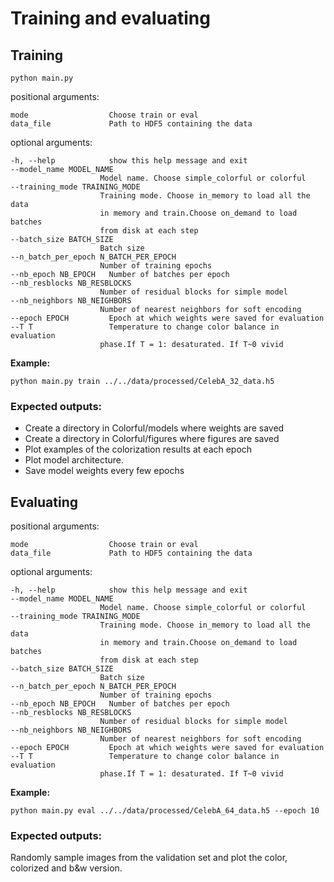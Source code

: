 # Training and evaluating

## Training

`python main.py`

positional arguments:

    mode                  Choose train or eval
    data_file             Path to HDF5 containing the data

optional arguments:

    -h, --help            show this help message and exit
    --model_name MODEL_NAME
                        Model name. Choose simple_colorful or colorful
    --training_mode TRAINING_MODE
                        Training mode. Choose in_memory to load all the data
                        in memory and train.Choose on_demand to load batches
                        from disk at each step
    --batch_size BATCH_SIZE
                        Batch size
    --n_batch_per_epoch N_BATCH_PER_EPOCH
                        Number of training epochs
    --nb_epoch NB_EPOCH   Number of batches per epoch
    --nb_resblocks NB_RESBLOCKS
                        Number of residual blocks for simple model
    --nb_neighbors NB_NEIGHBORS
                        Number of nearest neighbors for soft encoding
    --epoch EPOCH         Epoch at which weights were saved for evaluation
    --T T                 Temperature to change color balance in evaluation
                        phase.If T = 1: desaturated. If T~0 vivid

**Example:**

`python main.py train ../../data/processed/CelebA_32_data.h5`

### Expected outputs:

- Create a directory in Colorful/models where weights are saved
- Create a directory in Colorful/figures where figures are saved
- Plot examples of the colorization results at each epoch
- Plot model architecture.
- Save model weights every few epochs


## Evaluating

positional arguments:

    mode                  Choose train or eval
    data_file             Path to HDF5 containing the data

optional arguments:

    -h, --help            show this help message and exit
    --model_name MODEL_NAME
                        Model name. Choose simple_colorful or colorful
    --training_mode TRAINING_MODE
                        Training mode. Choose in_memory to load all the data
                        in memory and train.Choose on_demand to load batches
                        from disk at each step
    --batch_size BATCH_SIZE
                        Batch size
    --n_batch_per_epoch N_BATCH_PER_EPOCH
                        Number of training epochs
    --nb_epoch NB_EPOCH   Number of batches per epoch
    --nb_resblocks NB_RESBLOCKS
                        Number of residual blocks for simple model
    --nb_neighbors NB_NEIGHBORS
                        Number of nearest neighbors for soft encoding
    --epoch EPOCH         Epoch at which weights were saved for evaluation
    --T T                 Temperature to change color balance in evaluation
                        phase.If T = 1: desaturated. If T~0 vivid

**Example:**

`python main.py eval ../../data/processed/CelebA_64_data.h5 --epoch 10`

### Expected outputs:

Randomly sample images from the validation set and plot the color, colorized and b&w version.